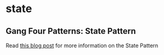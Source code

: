 # state

Gang Four Patterns: State Pattern
---------------------------------

Read [this blog post](http://www.you-source.com/learn-from-us/2015/08/abstraction-can-reduce-complexity-increase-testability-maintainability/) for more information on the State Pattern
